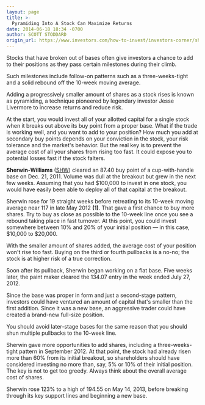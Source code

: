 ```yaml
---
layout: page
title: >-
  Pyramiding Into A Stock Can Maximize Returns
date: 2014-06-18 18:34 -0700
author: SCOTT STODDARD
origin_url: https://www.investors.com/how-to-invest/investors-corner/sherwinwilliams-gave-investors-many-opportunities-to-buy/
---
```


Stocks that have broken out of bases often give investors a chance to add to their positions as they pass certain milestones during their climb.

Such milestones include follow-on patterns such as a three-weeks-tight and a solid rebound off the 10-week moving average.

Adding a progressively smaller amount of shares as a stock rises is known as pyramiding, a technique pioneered by legendary investor Jesse Livermore to increase returns and reduce risk.

At the start, you would invest all of your allotted capital for a single stock when it breaks out above its buy point from a proper base. What if the trade is working well, and you want to add to your position? How much you add at secondary buy points depends on your conviction in the stock, your risk tolerance and the market's behavior. But the real key is to prevent the average cost of all your shares from rising too fast. It could expose you to potential losses fast if the stock falters.

**Sherwin-Williams** ([SHW](https://research.investors.com/quote.aspx?symbol=SHW)) cleared an 87.40 buy point of a cup-with-handle base on Dec. 21, 2011. Volume was dull at the breakout but grew in the next few weeks. Assuming that you had \$100,000 to invest in one stock, you would have easily been able to deploy all of that capital at the breakout.

Sherwin rose for 19 straight weeks before retreating to its 10-week moving average near 117 in late May 2012 **(1)**. That gave a first chance to buy more shares. Try to buy as close as possible to the 10-week line once you see a rebound taking place in fast turnover. At this point, you could invest somewhere between 10% and 20% of your initial position — in this case, \$10,000 to \$20,000.

With the smaller amount of shares added, the average cost of your position won't rise too fast. Buying on the third or fourth pullbacks is a no-no; the stock is at higher risk of a true correction.

Soon after its pullback, Sherwin began working on a flat base. Five weeks later, the paint maker cleared the 134.07 entry in the week ended July 27, 2012.

Since the base was proper in form and just a second-stage pattern, investors could have ventured an amount of capital that's smaller than the first addition. Since it was a new base, an aggressive trader could have created a brand-new full-size position.

You should avoid later-stage bases for the same reason that you should shun multiple pullbacks to the 10-week line.

Sherwin gave more opportunities to add shares, including a three-weeks-tight pattern in September 2012. At that point, the stock had already risen more than 60% from its initial breakout, so shareholders should have considered investing no more than, say, 5% or 10% of their initial position. The key is not to get too greedy. Always think about the overall average cost of shares.

Sherwin rose 123% to a high of 194.55 on May 14, 2013, before breaking through its key support lines and beginning a new base.
